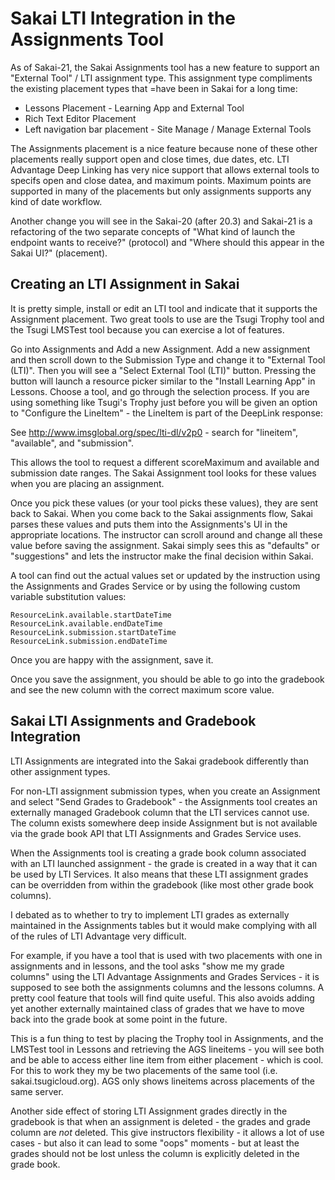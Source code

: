 
Sakai LTI Integration in the Assignments Tool
=============================================

As of Sakai-21, the Sakai Assignments tool has a new feature to support an
"External Tool" / LTI assignment type.  This assignment type compliments the existing
placement types that =have been in Sakai for a long time:

* Lessons Placement - Learning App and External Tool
* Rich Text Editor Placement
* Left navigation bar placement - Site Manage / Manage External Tools

The Assignments placement is a nice feature because none of these other placements really support
open and close times, due dates, etc.  LTI Advantage Deep Linking has very nice support that
allows external tools to specifs open and close datea, and maximum points.  Maximum points are supported
in many of the placements but only assignments supports any kind of date workflow.

Another change you will see in the Sakai-20 (after 20.3) and Sakai-21 is a refactoring of the two
separate concepts of "What kind of launch the endpoint wants to receive?" (protocol) and
"Where should this appear in the Sakai UI?" (placement).

Creating an LTI Assignment in Sakai
-----------------------------------

It is pretty simple, install or edit an LTI tool and indicate that it supports the Assignment
placement.  Two great tools to use are the Tsugi Trophy tool and the Tsugi LMSTest tool because you
can exercise a lot of features.

Go into Assignments and Add a new Assignment.  Add a new assignment and then scroll
down to the Submission Type and change it to "External Tool (LTI)".  Then you will see
a "Select External Tool (LTI)" button.  Pressing the button will launch a resource picker
similar to the "Install Learning App" in Lessons.  Choose a tool, and go through the selection
process.  If you are using something like Tsugi's Trophy just before you will be given an option
to "Configure the LineItem"  - the LineItem is part of the DeepLink response:

See http://www.imsglobal.org/spec/lti-dl/v2p0 - search for "lineitem", "available", and "submission".

This allows the tool to request a different scoreMaximum and available and submission date ranges.
The Sakai Assignment tool looks for these values when you are placing an assignment.

Once you pick these values (or your tool picks these values), they are sent back to Sakai.  When
you come back to the Sakai assignments flow, Sakai parses these values and puts them into the
Assignments's UI in the appropriate locations.  The instructor can scroll around and change all these
value before saving the assignment.  Sakai simply sees this as "defaults" or "suggestions" and lets
the instructor make the final decision within Sakai.

A tool can find out the actual values set or updated by the instruction
using the Assignments and Grades Service or by using the following custom
variable substitution values:

    ResourceLink.available.startDateTime
    ResourceLink.available.endDateTime
    ResourceLink.submission.startDateTime
    ResourceLink.submission.endDateTime

Once you are happy with the assignment, save it.

Once you save the assignment, you should be able to go into the gradebook and see the
new column with the correct maximum score value.

Sakai LTI Assignments and Gradebook Integration
-----------------------------------------------

LTI Assignments are integrated into the Sakai gradebook differently than
other assignment types.

For non-LTI assignment submission types, when you create an Assignment and
select "Send Grades to Gradebook" - the Assignments tool creates an externally
managed Gradebook column that the LTI services cannot use.  The column exists somewhere
deep inside Assignment but is not available via the grade book API that LTI Assignments
and Grades Service uses.

When the Assignments tool is creating a grade book column associated with an LTI
launched assignment - the grade is created in a way that it can be used by LTI
Services.  It also means that these LTI assignment grades can be overridden
from within the gradebook (like most other grade book columns).

I debated as to whether to try to implement LTI grades as externally maintained
in the Assignments tables but it would make complying with all
of the rules of LTI Advantage very difficult.

For example, if you have a tool that is used with two placements with one in
assignments and in lessons, and the tool asks "show me my grade columns" using
the LTI Advantage Assignments and Grades Services - it is supposed to see both
the assignments columns and the lessons columns.   A pretty cool feature that
tools will find quite useful.  This also avoids adding yet another externally
maintained class of grades that we have to move back into the grade book at some
point in the future.

This is a fun thing to test by placing the Trophy tool in Assignments, and the
LMSTest tool in Lessons and retrieving the AGS lineitems - you will see both
and be able to access either line item from either placement - which is cool.
For this to work they my be two placements of the same 
tool (i.e. sakai.tsugicloud.org).  AGS only shows lineitems across placements
of the same server.

Another side effect of storing LTI Assignment grades directly in the gradebook
is that when an assignment is deleted - the grades and grade column are *not*
deleted.   This give instructors flexibility - it allows a lot of use cases - but also
it can lead to some "oops" moments - but at least the grades should not be lost
unless the column is explicitly deleted in the grade book.



